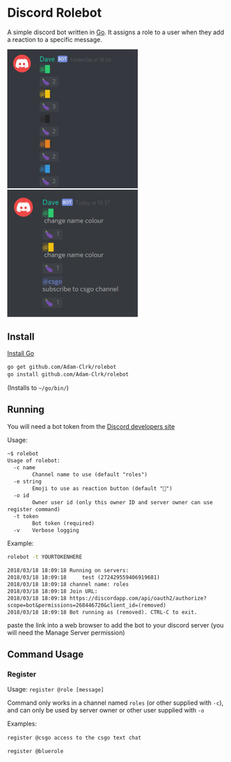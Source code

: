 # Discord Rolebot
A simple discord bot written in [Go](https://golang.org/). It assigns a role to a user when they add a reaction to a specific message.

<img src="screenshots/1.jpg" width="300"> <img src="screenshots/2.jpg" width="300">

## Install
[Install Go](https://golang.org/doc/install#install)
```sh
go get github.com/Adam-Clrk/rolebot
go install github.com/Adam-Clrk/rolebot
```
(Installs to `~/go/bin/`)

## Running
You will need a bot token from the [Discord developers site](https://discordapp.com/developers/applications/me)

Usage:
```
~$ rolebot
Usage of rolebot:
  -c name
    	Channel name to use (default "roles")
  -e string
    	Emoji to use as reaction button (default "🍆")
  -o id
    	Owner user id (only this owner ID and server owner can use register command)
  -t token
    	Bot token (required)
  -v	Verbose logging
```
Example:
```sh
rolebot -t YOURTOKENHERE
```
```
2018/03/18 18:09:18 Running on servers:
2018/03/18 18:09:18 	test (272429559406919681)
2018/03/18 18:09:18 channel name: roles
2018/03/18 18:09:18 Join URL:
2018/03/18 18:09:18 https://discordapp.com/api/oauth2/authorize?scope=bot&permissions=268446720&client_id=(removed)
2018/03/18 18:09:18 Bot running as (removed). CTRL-C to exit.
```
paste the link into a web browser to add the bot to your discord server (you will need the Manage Server permission)

## Command Usage


### Register
Usage: `register @role [message]`

Command only works in a channel named `roles` (or other supplied with `-c`), and can only be used by server owner or other user supplied with `-o`

Examples:

`register @csgo access to the csgo text chat`

`register @bluerole`
